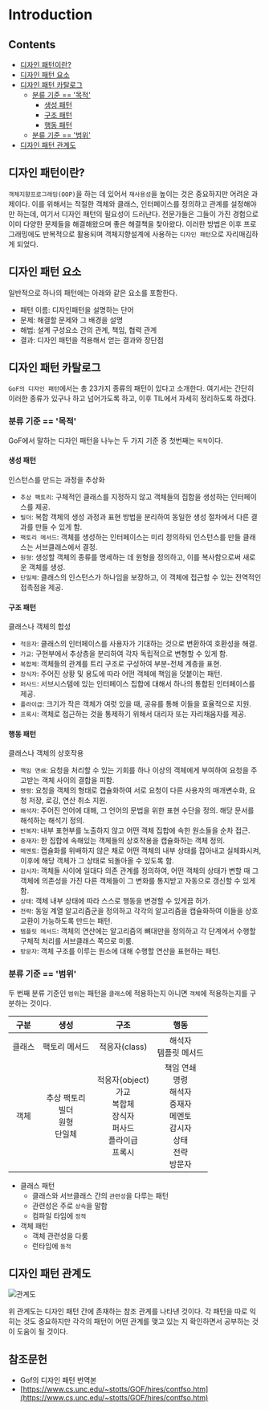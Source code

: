 Introduction
===

Contents
---

- [디자인 패턴이란?](#디자인-패턴이란)
- [디자인 패턴 요소](#디자인-패턴-요소)
- [디자인 패턴 카탈로그](#디자인-패턴-카탈로그)
  - [분류 기준 == '목적'](#분류-기준--목적)
    - [생성 패턴](#생성-패턴)
    - [구조 패턴](#구조-패턴)
    - [행동 패턴](#행동-패턴)
  - [분류 기준 == '범위'](#분류-기준--범위)
- [디자인 패턴 관계도](#디자인-패턴-관계도)

디자인 패턴이란?
---

`객체지향프로그래밍(OOP)`을 하는 데 있어서 `재사용성`을 높이는 것은 중요하지만 어려운 과제이다.
이를 위해서는 적절한 객체와 클래스, 인터페이스를 정의하고 관계를 설정해야만 하는데, 여기서 디자인 패턴의 필요성이 드러난다.
전문가들은 그들이 가진 경험으로 이미 다양한 문제들을 해결해왔으며 좋은 해결책을 찾아왔다.
이러한 방법은 이후 프로그래밍에도 반복적으로 활용되며 객체지향설계에 사용하는 `디자인 패턴`으로 자리매김하게 되었다.

디자인 패턴 요소
---

일반적으로 하나의 패턴에는 아래와 같은 요소를 포함한다.

- 패턴 이름: 디자인패턴을 설명하는 단어
- 문제: 해결할 문제와 그 배경을 설명
- 해법: 설계 구성요소 간의 관계, 책임, 협력 관계
- 결과: 디자인 패턴을 적용해서 얻는 결과와 장단점

디자인 패턴 카탈로그
---

`GoF의 디자인 패턴`에서는 총 23가지 종류의 패턴이 있다고 소개한다. 여기서는 간단히 이러한 종류가 있구나 하고 넘어가도록 하고, 이후 TIL에서 자세히 정리하도록 하겠다.

### 분류 기준 == '목적'

GoF에서 말하는 디자인 패턴을 나누는 두 가지 기준 중 첫번째는 `목적`이다.

#### 생성 패턴

인스턴스를 만드는 과정을 추상화

- `추상 팩토리`: 구체적인 클래스를 지정하지 않고 객체들의 집합을 생성하는 인터페이스를 제공.
- `빌더`: 복합 객체의 생성 과정과 표현 방법을 분리하여 동일한 생성 절차에서 다른 결과를 만들 수 있게 함.
- `팩토리 메서드`: 객체를 생성하는 인터페이스는 미리 정의하되 인스턴스를 만들 클래스는 서브클래스에서 결정.
- `원형`: 생성할 객체의 종류를 명세하는 데 원형을 정의하고, 이를 복사함으로써 새로운 객체를 생성.
- `단일체`: 클래스의 인스턴스가 하나임을 보장하고, 이 객체에 접근할 수 있는 전역적인 접촉점을 제공.

#### 구조 패턴

클래스나 객체의 합성

- `적응자`: 클래스의 인터페이스를 사용자가 기대하는 것으로 변환하여 호환성을 해결.
- `가교`: 구현부에서 추상층을 분리하여 각자 독립적으로 변형할 수 있게 함.
- `복합체`: 객체들의 관계를 트리 구조로 구성하여 부분-전체 계층을 표현.
- `장식자`: 주어진 상황 및 용도에 따라 어떤 객체에 책임을 덧붙이는 패턴.
- `퍼사드`: 서브시스템에 있는 인터페이스 집합에 대해서 하나의 통합된 인터페이스를 제공.
- `플라이급`: 크기가 작은 객체가 여럿 있을 때, 공유를 통해 이들을 효율적으로 지원.
- `프록시`: 객체로 접근하는 것을 통제하기 위해서 대리자 또는 자리채움자를 제공.

#### 행동 패턴

클래스나 객체의 상호작용

- `책임 연쇄`: 요청을 처리할 수 있는 기회를 하나 이상의 객체에게 부여하여 요청을 주고받는 객체 사이의 결합을 피함.
- `명령`: 요청을 객체의 형태로 캡슐화하여 서로 요청이 다른 사용자의 매개변수화, 요청 저장, 로깅, 연산 취소 지원.
- `해석자`: 주어진 언어에 대해, 그 언어의 문법을 위한 표현 수단을 정의. 해당 문서를 해석하는 해석기 정의.
- `반복자`: 내부 표현부를 노출하지 않고 어떤 객체 집합에 속한 원소들을 순차 접근.
- `중재자`: 한 집합에 속해있는 객체들의 상호작용을 캡슐화하는 객체 정의.
- `메멘토`: 캡슐화를 위배하지 않은 채로 어떤 객체의 내부 상태를 잡아내고 실체화시켜, 이후에 해당 객체가 그 상태로 되돌아올 수 있도록 함.
- `감시자`: 객체들 사이에 일대다 의존 관계를 정의하여, 어떤 객체의 상태가 변할 때 그 객체에 의존성을 가진 다른 객체들이 그 변화를 통지받고 자동으로 갱신할 수 있게 함.
- `상태`: 객체 내부 상태에 따라 스스로 행동을 변경할 수 있게끔 허가.
- `전략`: 동일 계열 알고리즘군을 정의하고 각각의 알고리즘을 캡슐화하여 이들을 상호 교환이 가능하도록 만드는 패턴.
- `템플릿 메서드`: 객체의 연산에는 알고리즘의 뼈대만을 정의하고 각 단계에서 수행할 구체적 처리를 서브클래스 쪽으로 미룸.
- `방문자`: 객체 구조를 이루는 원소에 대해 수행할 연산을 표현하는 패턴.

### 분류 기준 == '범위'

두 번째 분류 기준인 `범위`는 패턴을 `클래스`에 적용하는지 아니면 `객체`에 적용하는지를 구분하는 것이다.

|구분|생성|구조|행동|
|:--:|:--:|:--:|:--:|
|클래스|팩토리 메서드|적응자(class)|해석자<br>템플릿 메서드|
|객체|추상 팩토리<br>빌더<br>원형<br>단일체|적응자(object)<br>가교<br>복합체<br>장식자<br>퍼사드<br>플라이급<br>프록시|책임 연쇄<br>명령<br>해석자<br>중재자<br>메멘토<br>감시자<br>상태<br>전략<br>방문자|

- 클래스 패턴
  - 클래스와 서브클래스 간의 `관련성`을 다루는 패턴
  - 관련성은 주로 `상속`을 말함
  - 컴파일 타임에 `정적`
- 객체 패턴
  - 객체 관련성을 다룸
  - 런타임에 `동적`
  
디자인 패턴 관계도
---

![관계도](https://www.cs.unc.edu/~stotts/GOF/hires/Pictures/bigmap.gif)

위 관계도는 디자인 패턴 간에 존재하는 참조 관계를 나타낸 것이다. 각 패턴을 따로 익히는 것도 중요하지만 각각의 패턴이 어떤 관계를 맺고 있는 지 확인하면서 공부하는 것이 도움이 될 것이다.

참조문헌
---

- Gof의 디자인 패턴 번역본
- [https://www.cs.unc.edu/~stotts/GOF/hires/contfso.htm](https://www.cs.unc.edu/~stotts/GOF/hires/contfso.htm)